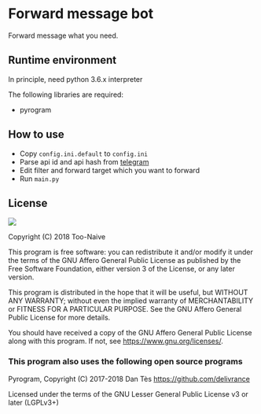 # Forward message bot

Forward message what you need.

## Runtime environment

In principle, need python 3.6.x interpreter

The following libraries are required:

- pyrogram

## How to use

* Copy `config.ini.default` to `config.ini`
* Parse api id and api hash from [telegram](https://my.telegram.org/apps)
* Edit filter and forward target which you want to forward
* Run `main.py`

## License

[![](https://www.gnu.org/graphics/agplv3-155x51.png)](https://www.gnu.org/licenses/agpl-3.0.txt)

Copyright (C) 2018 Too-Naive

This program is free software: you can redistribute it and/or modify it under the terms of the GNU Affero General Public License as published by the Free Software Foundation, either version 3 of the License, or any later version.

This program is distributed in the hope that it will be useful, but WITHOUT ANY WARRANTY; without even the implied warranty of MERCHANTABILITY or FITNESS FOR A PARTICULAR PURPOSE. See the GNU Affero General Public License for more details.

You should have received a copy of the GNU Affero General Public License along with this program. If not, see <https://www.gnu.org/licenses/>.

### This program also uses the following open source programs

Pyrogram, Copyright (C) 2017-2018 Dan Tès <https://github.com/delivrance>

Licensed under the terms of the GNU Lesser General Public License v3 or later (LGPLv3+)